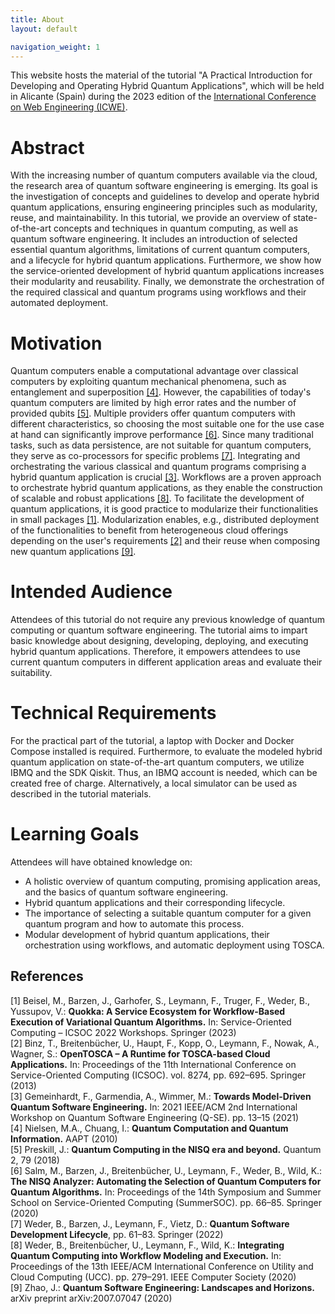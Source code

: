 ```yaml
---
title: About
layout: default

navigation_weight: 1
---
```


This website hosts the material of the tutorial "A Practical Introduction for Developing and Operating Hybrid Quantum Applications", which will be held in Alicante (Spain) during the 2023 edition of the [International Conference on Web Engineering (ICWE)](https://icwe2023.webengineering.org/).

# Abstract

With the increasing number of quantum computers available via the cloud, the research area of quantum software engineering is emerging.
Its goal is the investigation of concepts and guidelines to develop and operate hybrid quantum applications, ensuring engineering principles such as modularity, reuse, and maintainability.
In this tutorial, we provide an overview of state-of-the-art concepts and techniques in quantum computing, as well as quantum software engineering.
It includes an introduction of selected essential quantum algorithms, limitations of current quantum computers, and a lifecycle for hybrid quantum applications.
Furthermore, we show how the service-oriented development of hybrid quantum applications increases their modularity and reusability.
Finally, we demonstrate the orchestration of the required classical and quantum programs using workflows and their automated deployment.

# Motivation 

Quantum computers enable a computational advantage over classical computers by exploiting quantum mechanical phenomena, such as entanglement and superposition [[4]](#4).
However, the capabilities of today's quantum computers are limited by high error rates and the number of provided qubits [[5]](#5).
Multiple providers offer quantum computers with different characteristics, so choosing the most suitable one for the use case at hand can significantly improve performance [[6]](#6).
Since many traditional tasks, such as data persistence, are not suitable for quantum computers, they serve as co-processors for specific problems [[7]](#7).
Integrating and orchestrating the various classical and quantum programs comprising a hybrid quantum application is crucial [[3]](#3).
Workflows are a proven approach to orchestrate hybrid quantum applications, as they enable the construction of scalable and robust applications [[8]](#8).
To facilitate the development of quantum applications, it is good practice to modularize their functionalities in small packages [[1]](#1).
Modularization enables, e.g., distributed deployment of the functionalities to benefit from heterogeneous cloud offerings depending on the user's requirements [[2]](#2) and their reuse when composing new quantum applications [[9]](#9).

# Intended Audience

Attendees of this tutorial do not require any previous knowledge of quantum computing or quantum software engineering.
The tutorial aims to impart basic knowledge about designing, developing, deploying, and executing hybrid quantum applications.
Therefore, it empowers attendees to use current quantum computers in different application areas and evaluate their suitability.

# Technical Requirements

For the practical part of the tutorial, a laptop with Docker and Docker Compose installed is required.
Furthermore, to evaluate the modeled hybrid quantum application on state-of-the-art quantum computers, we utilize IBMQ and the SDK Qiskit.
Thus, an IBMQ account is needed, which can be created free of charge.
Alternatively, a local simulator can be used as described in the tutorial materials.

# Learning Goals

Attendees will have obtained knowledge on:

- A holistic overview of quantum computing, promising application areas, and the basics of quantum software engineering.
- Hybrid quantum applications and their corresponding lifecycle.
- The importance of selecting a suitable quantum computer for a given quantum program and how to automate this process.
- Modular development of hybrid quantum applications, their orchestration using workflows, and automatic deployment using TOSCA.

## References

<a id="1">[1]</a> Beisel, M., Barzen, J., Garhofer, S., Leymann, F., Truger, F., Weder, B., Yussupov, V.: **Quokka: A Service Ecosystem for Workflow-Based Execution of Variational Quantum Algorithms.** In: Service-Oriented Computing – ICSOC 2022 Workshops. Springer (2023)  
<a id="2">[2]</a> Binz, T., Breitenbücher, U., Haupt, F., Kopp, O., Leymann, F., Nowak, A., Wagner, S.: **OpenTOSCA – A Runtime for TOSCA-based Cloud Applications.** In: Proceedings of the 11th International Conference on Service-Oriented Computing (ICSOC). vol. 8274, pp. 692–695. Springer (2013)  
<a id="3">[3]</a> Gemeinhardt, F., Garmendia, A., Wimmer, M.: **Towards Model-Driven Quantum Software Engineering.** In: 2021 IEEE/ACM 2nd International Workshop on Quantum Software Engineering (Q-SE). pp. 13–15 (2021)  
<a id="4">[4]</a> Nielsen, M.A., Chuang, I.: **Quantum Computation and Quantum Information.** AAPT (2010)  
<a id="5">[5]</a> Preskill, J.: **Quantum Computing in the NISQ era and beyond.** Quantum 2, 79 (2018)  
<a id="6">[6]</a> Salm, M., Barzen, J., Breitenbücher, U., Leymann, F., Weder, B., Wild, K.: **The NISQ Analyzer: Automating the Selection of Quantum Computers for Quantum Algorithms.** In: Proceedings of the 14th Symposium and Summer School on Service-Oriented Computing (SummerSOC). pp. 66–85. Springer (2020)  
<a id="7">[7]</a> Weder, B., Barzen, J., Leymann, F., Vietz, D.: **Quantum Software Development Lifecycle**, pp. 61–83. Springer (2022)  
<a id="8">[8]</a> Weder, B., Breitenbücher, U., Leymann, F., Wild, K.: **Integrating Quantum Computing into Workflow Modeling and Execution.** In: Proceedings of the 13th IEEE/ACM International Conference on Utility and Cloud Computing (UCC). pp. 279–291. IEEE Computer Society (2020)  
<a id="9">[9]</a> Zhao, J.: **Quantum Software Engineering: Landscapes and Horizons.** arXiv preprint arXiv:2007.07047 (2020)

